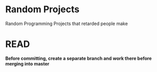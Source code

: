 # Random Projects
Random Programming Projects that retarded people make

# READ
**Before committing, create a separate branch and work there before merging into master**
